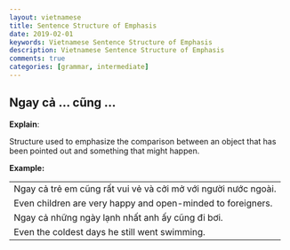 ```yaml
---
layout: vietnamese
title: Sentence Structure of Emphasis
date: 2019-02-01
keywords: Vietnamese Sentence Structure of Emphasis
description: Vietnamese Sentence Structure of Emphasis
comments: true
categories: [grammar, intermediate]
---
```

<div class="container">
  <div class="row d-flex-justify-start align-items-center">
    <h2>Ngay cả ... cũng ...</h2>
    <span class="text-success ml-3"></span>
  </div>
  <div class="row">
    <div class="col">
      <p><b>Explain</b>:</p>
      <p class="ml-3">Structure used to emphasize the comparison between an object that has been pointed out and something that might happen.</p>
      <p><b>Example:</b></p>
      <div class="col">
        <table class="table table-striped table-sm">
          <tbody>
            <tr><td>Ngay cả trẻ em cũng rất vui vẻ và cởi mở với người nước ngoài.</td></tr>
            <tr><td>Even children are very happy and open-minded to foreigners.</td></tr>
            <tr><td>Ngay cả những ngày lạnh nhất anh ấy cũng đi bơi.</td></tr>
            <tr><td>Even the coldest days he still went swimming.</td></tr>
          </tbody>
        </table>
      </div>
    </div>
  </div>
</div>